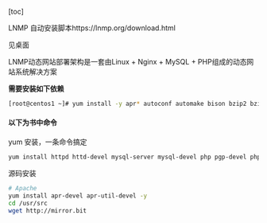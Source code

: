 <!-- toc -->
[toc]
<!-- toc -->





LNMP 自动安装脚本https://lnmp.org/download.html

见桌面

LNMP动态网站部署架构是一套由Linux + Nginx + MySQL + PHP组成的动态网站系统解决方案

**需要安装如下依赖**

``` bash
[root@centos1 ~]# yum install -y apr* autoconf automake bison bzip2 bzip2* compat* cpp curl curl-devel fontconfig fontconfig-devel freetype freetype* freetype-devel gcc gcc-c++ gd gettext gettext-devel glibc kernel kernel-headers keyutils keyutils-libs-devel krb5-devel libcom_err-devel libpng libpng-devel libjpeg* libsepol-devel libselinux-devel libstdc++-devel libtool* libgomp libxml2 libxml2-devel libXpm* libtiff libtiff* make mpfr ncurses* ntp openssl openssl-devel patch pcre-devel perl php-common php-gd policycoreutils telnet t1lib t1lib* nasm nasm* wget zlib-devel
```











#### 以下为书中命令

yum 安装，一条命令搞定

``` bash
yum install httpd httd-devel mysql-server mysql-devel php pgp-devel php-mysql -y
```





源码安装

``` bash
# Apache
yum install apr-devel apr-util-devel -y
cd /usr/src
wget http://mirror.bit

```





